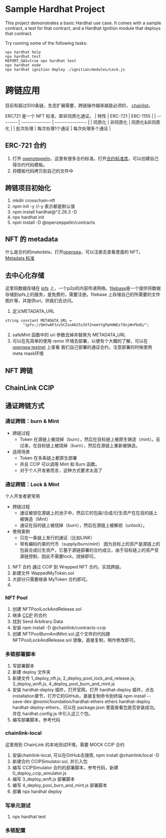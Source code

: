 # Sample Hardhat Project

This project demonstrates a basic Hardhat use case. It comes with a sample contract, a test for that contract, and a Hardhat Ignition module that deploys that contract.

Try running some of the following tasks:

```shell
npx hardhat help
npx hardhat test
REPORT_GAS=true npx hardhat test
npx hardhat node
npx hardhat ignition deploy ./ignition/modules/Lock.js
```
#  跨链应用
目前有超过500条链，生态扩展需要，跨链操作越来越是必须的， [chainlist](https://chainlist.org/?locale=zh-CN)。

ERC721 是一个 NFT 标准，即非同质化通证。
| 特性     | ERC-721         | ERC-1155         |
| -------- | --------------- | ---------------- |
| 同质化   | 非同质化        | 同质化&非同质化  |
| 批次处理 | 每次处理1个通证 | 每次处理多个通证 |


## ERC-721 合约
1. 打开 [openzeppelin](https://www.openzeppelin.com/)，这里有很多合约标准。打开[合约标准库](https://www.openzeppelin.com/solidity-contracts)，可以创建自己得合约代码模板。
2. 将模板代码拷贝到自己的文件中
## 跨链项目初始化
1.  mkdir crosschain-nft
2.  npm init -y //-y 表示都是默认值
3.  npm install hardhat@^2.26.3 -D 
4.  npx hardhat init
5.  npm install -D @openzeppelin/contracts

## NFT 的 metadata
什么是合约的matedata，打开[opensea](https://opensea.io/)，可以注册去查看里面的 NFT。[Metadata 标准](https://docs.opensea.io/docs/metadata-standards)

## 去中心化存储
这里将数据存储在 [ipfs](https://ipfs.tech/) 上，一个p2p的内容传递网络。[filebase](https://filebase.com/)是一个提供将数据存储到ipfs上的服务，是免费的，需要注册。filebase 上存储自己的所需要的文件图片等，并提供url，供我们去访问。
1. 定义METADATA_URL
```
string constant METADATA_URL =
        "ipfs://QmYwAPJzv5CZsnA625s3Xf2nemtYgPpHdWEz79ojWnPbdG/";
```
2. safeMint 函数中的 uri 参数去掉并替换为 METADATA_URL
3. 可以在先简单的使用 remix 环境去部署，以便有个大概的了解，可以在 [opensea testnet]() 上查看 我们自己部署的通证合约，注意部署的时候使用meta mask环境

## NFT 跨链
## ChainLink CCIP
## 通证跨链方式
### 通证跨链：burn & Mint
- 跨链过程
  - Token 在源链上被烧掉（burn），然后在目标链上被原生铸造（mint）。反过来，在目标链上被烧掉（burn），然后在源链上重新被铸造。
- 适用场景
  - Token 在多条链上都原生部署
  - 并且 CCIP 可以调用 Mint 和 Burn 函数。
  - 对于个人开发者而言，这种方式要求太高了

### 通证跨链：Lock & Mint
个人开发者更常用
- 跨链过程
  - 通证被锁在源链上的池子中，然后它的包装/合成/衍生资产在在目的链上被铸造（Mint）
  - 通证在目的链上被烧掉（burn），然后在源链上被解锁（unlock）。
- 使用案例
  - 只在一条链上发行的通证（比如LINK）
  - 带有编码约束的代币（supply/burn/mint）
因为目标上的资产是源链上的包装合成衍生资产，它基于源链部署的合约成立，由于目标链上的资产受源链控制，因此不需要lock，烧掉即可。

1. NFT 合约 通过 CCIP 到 Wrapped NFT 合约，实现跨链。
2. 新建文件 WappedMyToken.sol
3. 大部分只需要继承 MyToken 合约即可。
4. 
### NFT Pool
1. 创建 NFTPoolLockAndRelease.sol
2. 继承 [CCIP](https://docs.chain.link/ccip) 的合约
3. 找到 Send Arbitrary Data
4. 安装 npm install -D @chainlink/contracts-ccip
5. 创建 NFTPoolBurnAndMint.sol,这个文件的代码跟 NFTPoolLockAndRelease.sol 很像，直接复制，稍作修改即可。

### 多链部署脚本
1. 写部署脚本
2. 新建 deploy 文件夹
3. 新建文件 1_deploy_nft.js, 2_deploy_pool_lock_and_release.js, 3_deploy_wnft.js, 4_deploy_pool_burn_and_mint.js
4. 安装 hardhat-deploy 插件，打开官网，打开 hardhat-deploy 插件，点击installation章节，打开它的GitHub，直接复制命令到终端 npm install --save-dev @nomicfoundation/hardhat-ethers ethers hardhat-deploy hardhat-deploy-ethers，可以在 package.json 里面查看包是否安装成功。并在 hardhat.config.js 中引入这三个包。
5. 编写部署脚本，参考代码

### chainlink-local 
这里用到 ChainLink 的本地测试环境，需要 MOCK CCIP 合约
1. 安装chainlink-local, 可以在GitHub去搜索, npm install @chainlink/local -D
2. 新建合约 CCIPSimulator.sol, 并引入包
3. 编写 CCIPSimulator 合约的部署脚本，参考代码，新建 0_deploy_ccip_simulator.js
4. 编写  3_deploy_wnft.js 部署脚本
5. 编写  4_deploy_pool_burn_and_mint.js 部署脚本
6. 部署 npx hardhat deploy

### 写单元测试
1. npx hardhat test

### 多链配置
